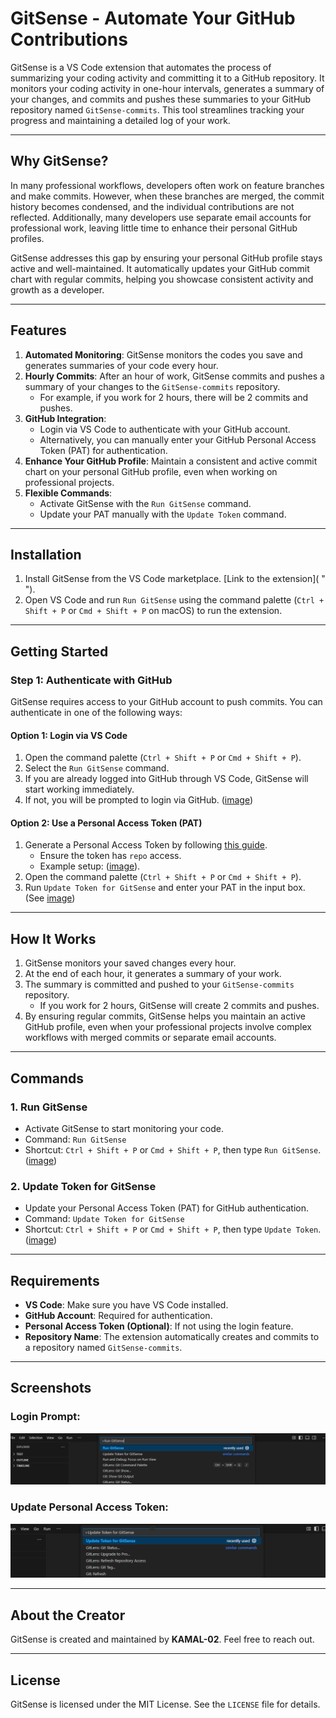 # GitSense - Automate Your GitHub Contributions

GitSense is a VS Code extension that automates the process of summarizing your coding activity and committing it to a GitHub repository. It monitors your coding activity in one-hour intervals, generates a summary of your changes, and commits and pushes these summaries to your GitHub repository named `GitSense-commits`. This tool streamlines tracking your progress and maintaining a detailed log of your work.

---

## Why GitSense?

In many professional workflows, developers often work on feature branches and make commits. However, when these branches are merged, the commit history becomes condensed, and the individual contributions are not reflected. Additionally, many developers use separate email accounts for professional work, leaving little time to enhance their personal GitHub profiles.

GitSense addresses this gap by ensuring your personal GitHub profile stays active and well-maintained. It automatically updates your GitHub commit chart with regular commits, helping you showcase consistent activity and growth as a developer.

---

## Features

1. **Automated Monitoring**: GitSense monitors the codes you save and generates summaries of your code every hour.
2. **Hourly Commits**: After an hour of work, GitSense commits and pushes a summary of your changes to the `GitSense-commits` repository.
   - For example, if you work for 2 hours, there will be 2 commits and pushes.
3. **GitHub Integration**:
   - Login via VS Code to authenticate with your GitHub account.
   - Alternatively, you can manually enter your GitHub Personal Access Token (PAT) for authentication.
4. **Enhance Your GitHub Profile**: Maintain a consistent and active commit chart on your personal GitHub profile, even when working on professional projects.
5. **Flexible Commands**:
   - Activate GitSense with the `Run GitSense` command.
   - Update your PAT manually with the `Update Token` command.

---

## Installation

1. Install GitSense from the VS Code marketplace. [Link to the extension]( " ").
2. Open VS Code and run `Run GitSense` using the command palette (`Ctrl + Shift + P` or `Cmd + Shift + P` on macOS) to run the extension.

---

## Getting Started

### Step 1: Authenticate with GitHub
GitSense requires access to your GitHub account to push commits. You can authenticate in one of the following ways:

#### **Option 1: Login via VS Code**
1. Open the command palette (`Ctrl + Shift + P` or `Cmd + Shift + P`).
2. Select the `Run GitSense` command.
3. If you are already logged into GitHub through VS Code, GitSense will start working immediately.
4. If not, you will be prompted to login via GitHub. ([image](images/runGitsense.png))

#### **Option 2: Use a Personal Access Token (PAT)**
1. Generate a Personal Access Token by following [this guide](https://docs.github.com/en/authentication/keeping-your-account-and-data-secure/managing-your-personal-access-tokens).
   - Ensure the token has `repo` access.
   - Example setup: ([image](images/setPAT4.png)).
2. Open the command palette (`Ctrl + Shift + P` or `Cmd + Shift + P`).
3. Run `Update Token for GitSense` and enter your PAT in the input box. (See [image](images/updateToken.png))

---

## How It Works
1. GitSense monitors your saved changes every hour.
2. At the end of each hour, it generates a summary of your work.
3. The summary is committed and pushed to your `GitSense-commits` repository.
   - If you work for 2 hours, GitSense will create 2 commits and pushes.
4. By ensuring regular commits, GitSense helps you maintain an active GitHub profile, even when your professional projects involve complex workflows with merged commits or separate email accounts.

---

## Commands

### 1. **Run GitSense**
- Activate GitSense to start monitoring your code.
- Command: `Run GitSense`
- Shortcut: `Ctrl + Shift + P` or `Cmd + Shift + P`, then type `Run GitSense`.
([image](images\runGitsense.png))

### 2. **Update Token for GitSense**
- Update your Personal Access Token (PAT) for GitHub authentication.
- Command: `Update Token for GitSense`
- Shortcut: `Ctrl + Shift + P` or `Cmd + Shift + P`, then type `Update Token`.
([image](images\updateToken.png))

---

## Requirements
- **VS Code**: Make sure you have VS Code installed.
- **GitHub Account**: Required for authentication.
- **Personal Access Token (Optional)**: If not using the login feature.
- **Repository Name**: The extension automatically creates and commits to a repository named `GitSense-commits`.

---

## Screenshots

### Login Prompt:
![Run GitSense](images/runGitsense.png)

### Update Personal Access Token:
![Update Token for GitSense](images/updateToken.png)

---

## About the Creator
GitSense is created and maintained by **KAMAL-02**. Feel free to reach out.

---

## License
GitSense is licensed under the MIT License. See the `LICENSE` file for details.

